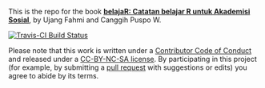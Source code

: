 This is the repo for the book [**belajaR: Catatan belajar R untuk Akademisi Sosial**](https://github.com/eppofahmi/belajaRBook), by Ujang Fahmi and Canggih Puspo W.

[![Travis-CI Build Status](https://travis-ci.org/dgrtwo/tidy-text-mining.svg?branch=master)](https://travis-ci.org/dgrtwo/tidy-text-mining)

Please note that this work is written under a [Contributor Code of Conduct](CONDUCT.md) and released under a [CC-BY-NC-SA license](https://creativecommons.org/licenses/by-nc-sa/3.0/us/). By participating in this project (for example, by submitting a [pull request](https://github.com/eppofahmi/belajaRBook/issues) with suggestions or edits) you agree to abide by its terms.
